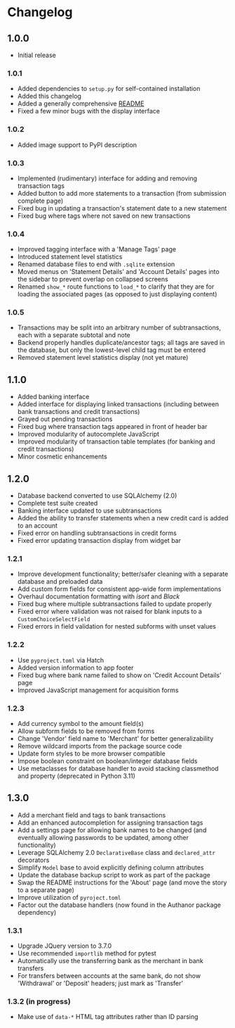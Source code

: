 # Changelog


## 1.0.0

- Initial release


### 1.0.1

- Added dependencies to `setup.py` for self-contained installation
- Added this changelog
- Added a generally comprehensive [README](README.md)
- Fixed a few minor bugs with the display interface


### 1.0.2

- Added image support to PyPI description


### 1.0.3

- Implemented (rudimentary) interface for adding and removing transaction tags
- Added button to add more statements to a transaction (from submission complete page)
- Fixed bug in updating a transaction's statement date to a new statement
- Fixed bug where tags where not saved on new transactions


### 1.0.4

- Improved tagging interface with a 'Manage Tags' page
- Introduced statement level statistics
- Renamed database files to end with `.sqlite` extension
- Moved menus on 'Statement Details' and 'Account Details' pages into the sidebar to prevent overlap on collapsed screens
- Renamed `show_*` route functions to `load_*` to clarify that they are for loading the associated pages (as opposed to just displaying content)


### 1.0.5

- Transactions may be split into an arbitrary number of subtransactions, each with a separate subtotal and note
- Backend properly handles duplicate/ancestor tags; all tags are saved in the database, but only the lowest-level child tag must be entered
- Removed statement level statistics display (not yet mature)


## 1.1.0

- Added banking interface
- Added interface for displaying linked transactions (including between bank transactions and credit transactions)
- Grayed out pending transactions
- Fixed bug where transaction tags appeared in front of header bar
- Improved modularity of autocomplete JavaScript
- Improved modularity of transaction table templates (for banking and credit transactions)
- Minor cosmetic enhancements


## 1.2.0

- Database backend converted to use SQLAlchemy (2.0)
- Complete test suite created
- Banking interface updated to use subtransactions
- Added the ability to transfer statements when a new credit card is added to an account
- Fixed error on handling subtransactions in credit forms
- Fixed error updating transaction display from widget bar


### 1.2.1

- Improve development functionality; better/safer cleaning with a separate database and preloaded data
- Add custom form fields for consistent app-wide form implementations
- Overhaul documentation formatting with _isort_ and _Black_
- Fixed bug where multiple subtransactions failed to update properly
- Fixed error where validation was not raised for blank inputs to a `CustomChoiceSelectField`
- Fixed errors in field validation for nested subforms with unset values


### 1.2.2

- Use `pyproject.toml` via Hatch
- Added version information to app footer
- Fixed bug where bank name failed to show on 'Credit Account Details' page
- Improved JavaScript management for acquisition forms


### 1.2.3

- Add currency symbol to the amount field(s)
- Allow subform fields to be removed from forms
- Change 'Vendor' field name to 'Merchant' for better generalizability
- Remove wildcard imports from the package source code
- Update form styles to be more browser compatible
- Impose boolean constraint on boolean/integer database fields
- Use metaclasses for database handler to avoid stacking classmethod and property (deprecated in Python 3.11)


## 1.3.0

- Add a merchant field and tags to bank transactions
- Add an enhanced autocompletion for assigning transaction tags
- Add a settings page for allowing bank names to be changed (and eventually allowing passwords to be updated, among other functionality)
- Leverage SQLAlchemy 2.0 `DeclarativeBase` class and `declared_attr` decorators
- Simplify `Model` base to avoid explicitly defining column attributes
- Update the database backup script to work as part of the package
- Swap the README instructions for the 'About' page (and move the story to a separate page)
- Improve utilization of `pyroject.toml`
- Factor out the database handlers (now found in the Authanor package dependency)


### 1.3.1

- Upgrade JQuery version to 3.7.0
- Use recommended `importlib` method for pytest
- Automatically use the transferring bank as the merchant in bank transfers
- For transfers between accounts at the same bank, do not show 'Withdrawal' or 'Deposit' headers; just mark as 'Transfer'


### 1.3.2 (in progress)

- Make use of `data-*` HTML tag attributes rather than ID parsing
